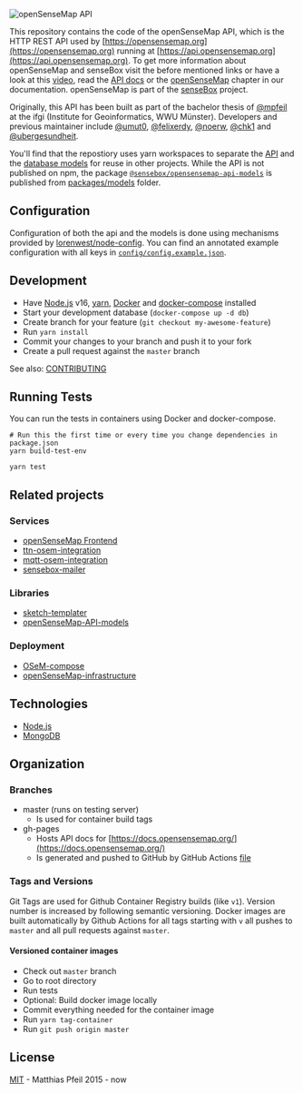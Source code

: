 ![openSenseMap API](https://raw.githubusercontent.com/sensebox/resources/master/images/openSenseMap_API_github.png)

This repository contains the code of the openSenseMap API, which is the HTTP REST API used by [https://opensensemap.org](https://opensensemap.org) running at [https://api.opensensemap.org](https://api.opensensemap.org). To get more information about openSenseMap and senseBox visit the before mentioned links or have a look at this [video](https://www.youtube.com/watch?v=uTOWYa42_rI), read the [API docs](https://docs.opensensemap.org) or the [openSenseMap](https://en.docs.sensebox.de/category/opensensemap/) chapter in our documentation. openSenseMap is part of the [senseBox] project.

Originally, this API has been built as part of the bachelor thesis of [@mpfeil](https://github.com/mpfeil) at the ifgi (Institute for Geoinformatics, WWU Münster). Developers and previous maintainer include [@umut0](https://github.com/umut0), [@felixerdy](https://github.com/felixerdy), [@noerw](https://github.com/noerw), [@chk1](https://github.com/chk1) and [@ubergesundheit](https://github.com/ubergesundheit).

You'll find that the repostiory uses yarn workspaces to separate the [API](packages/api) and the [database models](packages/models) for reuse in other projects. While the API is not published on npm, the package [`@sensebox/opensensemap-api-models`](https://www.npmjs.com/package/@sensebox/opensensemap-api-models) is published from [packages/models](packages/models) folder.

## Configuration

Configuration of both the api and the models is done using mechanisms provided by [lorenwest/node-config](https://github.com/lorenwest/node-config). You can find an annotated example configuration with all keys in [`config/config.example.json`](config/config.example.json).

## Development
- Have [Node.js] v16, [yarn](https://yarnpkg.com/), [Docker](https://docs.docker.com/engine/installation/) and [docker-compose](https://docs.docker.com/compose/install/) installed
- Start your development database (`docker-compose up -d db`)
- Create branch for your feature (`git checkout my-awesome-feature`)
- Run `yarn install`
- Commit your changes to your branch and push it to your fork
- Create a pull request against the `master` branch

See also: [CONTRIBUTING](CONTRIBUTING.md)

## Running Tests
You can run the tests in containers using Docker and docker-compose.
```
# Run this the first time or every time you change dependencies in package.json
yarn build-test-env

yarn test
```

## Related projects

### Services
- [openSenseMap Frontend](https://github.com/sensebox/openSenseMap)
- [ttn-osem-integration](https://github.com/sensebox/ttn-osem-integration)
- [mqtt-osem-integration](https://github.com/sensebox/mqtt-osem-integration)
- [sensebox-mailer](https://github.com/sensebox/sensebox-mailer)

### Libraries
- [sketch-templater](https://github.com/sensebox/node-sketch-templater)
- [openSenseMap-API-models](https://github.com/sensebox/openSenseMap-API/tree/master/packages/models)

### Deployment
- [OSeM-compose](https://github.com/sensebox/OSeM-compose)
- [openSenseMap-infrastructure](https://github.com/sensebox/openSenseMap-infrastructure)

## Technologies

* [Node.js]
* [MongoDB]

## Organization

### Branches
- master (runs on testing server)
  - Is used for container build tags
- gh-pages
  - Hosts API docs for [https://docs.opensensemap.org/](https://docs.opensensemap.org/)
  - Is generated and pushed to GitHub by GitHub Actions [file](.github/workflows/test.yaml)

### Tags and Versions
Git Tags are used for Github Container Registry builds (like `v1`). Version number is increased by following semantic versioning. Docker images are built automatically by Github Actions for all tags starting with `v` all pushes to `master` and all pull requests against `master`.

#### Versioned container images
- Check out `master` branch
- Go to root directory
- Run tests
- Optional: Build docker image locally
- Commit everything needed for the container image
- Run `yarn tag-container`
- Run `git push origin master`

## License

[MIT](license.md) - Matthias Pfeil 2015 - now

[Node.js]:http://nodejs.org/
[MongoDB]:http://www.mongodb.com/
[openSenseMap]:https://opensensemap.org/
[senseBox]:https://sensebox.de/
